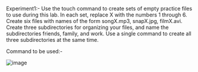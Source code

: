 Experiment1:- Use the touch command to create sets of empty practice files to use during this lab. In each set, replace X with the numbers 1 through 6. Create six files with names of the form songX.mp3, snapX.jpg, filmX.avi. Create three subdirectories for organizing your files, and name the subdirectories friends, family, and work. Use a single command to create all three subdirectories at the same time.

Command to be used:-




![image](https://github.com/user-attachments/assets/2657ccb1-e13d-41f9-b6c4-0af81507cde5)
